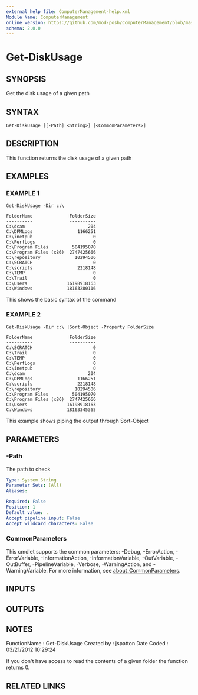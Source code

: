 ```yaml
---
external help file: ComputerManagement-help.xml
Module Name: ComputerManagement
online version: https://github.com/mod-posh/ComputerManagement/blob/master/docs/Get-DiskUsage.md#get-diskusage
schema: 2.0.0
---
```


# Get-DiskUsage

## SYNOPSIS
Get the disk usage of a given path

## SYNTAX

```
Get-DiskUsage [[-Path] <String>] [<CommonParameters>]
```

## DESCRIPTION
This function returns the disk usage of a given path

## EXAMPLES

### EXAMPLE 1
```
Get-DiskUsage -Dir c:\

FolderName              FolderSize
----------              ----------
C:\dcam                        204
C:\DPMLogs                 1166251
C:\inetpub                       0
C:\PerfLogs                      0
C:\Program Files         504195070
C:\Program Files (x86)  2747425666
C:\repository             10294506
C:\SCRATCH                       0
C:\scripts                 2218148
C:\TEMP                          0
C:\Trail                         0
C:\Users               16198918163
C:\Windows             18163280116
```

This shows the basic syntax of the command

### EXAMPLE 2
```
Get-DiskUsage -Dir c:\ |Sort-Object -Property FolderSize

FolderName              FolderSize
----------              ----------
C:\SCRATCH                       0
C:\Trail                         0
C:\TEMP                          0
C:\PerfLogs                      0
C:\inetpub                       0
C:\dcam                        204
C:\DPMLogs                 1166251
C:\scripts                 2218148
C:\repository             10294506
C:\Program Files         504195070
C:\Program Files (x86)  2747425666
C:\Users               16198918163
C:\Windows             18163345365
```

This example shows piping the output through Sort-Object

## PARAMETERS

### -Path
The path to check

```yaml
Type: System.String
Parameter Sets: (All)
Aliases:

Required: False
Position: 1
Default value: .
Accept pipeline input: False
Accept wildcard characters: False
```

### CommonParameters
This cmdlet supports the common parameters: -Debug, -ErrorAction, -ErrorVariable, -InformationAction, -InformationVariable, -OutVariable, -OutBuffer, -PipelineVariable, -Verbose, -WarningAction, and -WarningVariable. For more information, see [about_CommonParameters](http://go.microsoft.com/fwlink/?LinkID=113216).

## INPUTS

## OUTPUTS

## NOTES
FunctionName : Get-DiskUsage
Created by   : jspatton
Date Coded   : 03/21/2012 10:29:24

If you don't have access to read the contents of a given folder
the function returns 0.

## RELATED LINKS
